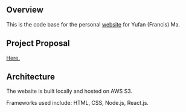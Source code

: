 ## Overview 
This is the code base for the personal <a href="https://yufanma.com">website</a> for Yufan (Francis) Ma.

## Project Proposal
<a href="https://docs.google.com/document/d/1Yb5rhuk_6lzOHp8BvC4A0mJ0WPtVT_mtzF1-JQ6r3-Y/edit?usp=sharing">Here.</a>

## Architecture
The website is built locally and hosted on AWS S3.

Frameworks used include: HTML, CSS, Node.js, React.js. 
